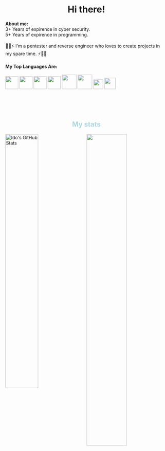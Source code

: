 <!--
**Idov31/idov31** is a ✨ _special_ ✨ repository because its `README.md` (this file) appears on your GitHub profile.

Here are some ideas to get you started:

- 🔭 I’m currently working on ...
- 🌱 I’m currently learning ...
- 👯 I’m looking to collaborate on ...
- 🤔 I’m looking for help with ...
- 💬 Ask me about ...
- 📫 How to reach me: ...
- 😄 Pronouns: ...
- ⚡ Fun fact: ...
-->
<h1 align="center">Hi there!</h1>
<b>About me:</b><br />
3+ Years of expirence in cyber security.<br />
5+ Years of expirence in programming.<br /><br />
🐱‍💻⚡ I'm a pentester and reverse engineer who loves to create projects in my spare time. ⚡🐱‍💻<br /><br />
<b>My Top Languages Are:</b><br /><br />
<code><img height="40" src="https://cdn.jsdelivr.net/gh/devicons/devicon/icons/cplusplus/cplusplus-original.svg"></code>
<code><img height="40" src="https://upload.wikimedia.org/wikipedia/commons/1/18/C_Programming_Language.svg"></code>
<code><img height="40" src="https://cdn.jsdelivr.net/gh/devicons/devicon/icons/csharp/csharp-original.svg"></code>
<code><img height="40" src="https://cdn.jsdelivr.net/gh/devicons/devicon/icons/python/python-original.svg"></code>
<code><img height="45" src="https://cdn.jsdelivr.net/gh/devicons/devicon/icons/go/go-original-wordmark.svg"></code>
<code><img height="45" src="https://cdn.jsdelivr.net/gh/devicons/devicon/icons/java/java-original-wordmark.svg"></code>
<code><img height="30" src="https://upload.wikimedia.org/wikipedia/commons/e/e3/Nim_logo.svg"></code>
<code><img height="35" src="https://upload.wikimedia.org/wikipedia/commons/a/af/PowerShell_Core_6.0_icon.png"></code>

<br /><br /><br />
<h2 align="center" style="color:lightblue">My stats</h2>
<img width="45%" align="left" src="https://github-readme-stats.vercel.app/api?username=idov31&show_icons=true&line_height=29.9&count_private=true&theme=tokyonight" alt="Ido's GitHub Stats" />
<img width="49.85%" align="right" src="https://github-readme-streak-stats.herokuapp.com/?user=idov31&count_private=true&theme=tokyonight" />
